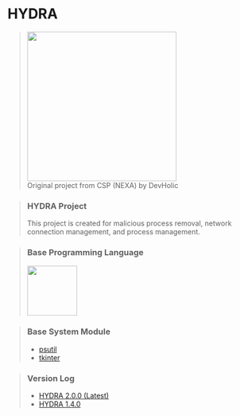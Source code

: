 # HYDRA
> <img src="HYDRA.png" style="width: 300px;"/><br>
> Original project from CSP (NEXA) by DevHolic

> ### HYDRA Project
> This project is created for malicious process removal, network connection management, and process management.

> ### Base Programming Language
> <img src="https://upload.wikimedia.org/wikipedia/commons/thumb/c/c3/Python-logo-notext.svg/800px-Python-logo-notext.svg.png" style="width: 100px;"/>

> ### Base System Module
> - [psutil](https://pypi.org/project/psutil/)
> - [tkinter](https://docs.python.org/3/library/tkinter.html)

> ### Version Log
> - [HYDRA 2.0.0 (Latest)](https://github.com/DevHolicOffical/HYDRA/tree/main/HYDRA%202.0.0)
> - [HYDRA 1.4.0](https://github.com/DevHolicOffical/HYDRA/tree/main/HYDRA%201.4.0)
